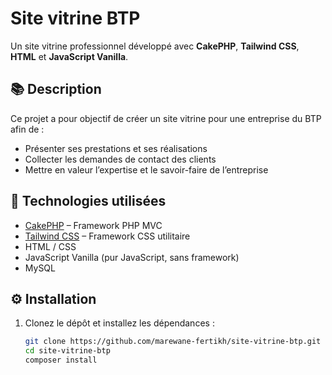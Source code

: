 # Site vitrine BTP

Un site vitrine professionnel développé avec **CakePHP**, **Tailwind CSS**, **HTML** et **JavaScript Vanilla**.

## 📚 Description

Ce projet a pour objectif de créer un site vitrine pour une entreprise du BTP afin de :
- Présenter ses prestations et ses réalisations
- Collecter les demandes de contact des clients
- Mettre en valeur l’expertise et le savoir-faire de l’entreprise

## 🚀 Technologies utilisées

- [CakePHP](https://cakephp.org/) – Framework PHP MVC
- [Tailwind CSS](https://tailwindcss.com/) – Framework CSS utilitaire
- HTML / CSS
- JavaScript Vanilla (pur JavaScript, sans framework)
- MySQL

## ⚙️ Installation

1. Clonez le dépôt et installez les dépendances :

   ```bash
   git clone https://github.com/marewane-fertikh/site-vitrine-btp.git
   cd site-vitrine-btp
   composer install

